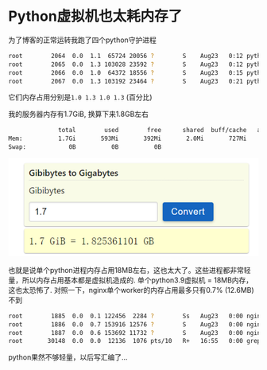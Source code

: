 # Python虚拟机也太耗内存了

为了博客的正常运转我跑了四个python守护进程

```bash
root        2064  0.0  1.1  65724 20056 ?        S    Aug23   0:12 python3 -u scripts/update_html.py
root        2065  0.0  1.3 103028 23592 ?        S    Aug23   0:12 python3 -u md/convert.py
root        2066  0.0  1.0  64372 18556 ?        S    Aug23   0:15 python3 -u scripts/doc_html.py
root        2067  0.0  1.3 103192 23464 ?        S    Aug23   0:21 python3 -u docs/md/convert_doc.py
```

它们内存占用分别是`1.0 1.3 1.0 1.3` (百分比)

我的服务器内存有1.7GiB, 换算下来1.8GB左右

```bash
              total        used        free      shared  buff/cache   available
Mem:          1.7Gi       593Mi       392Mi       2.0Mi       727Mi       971Mi
Swap:            0B          0B          0B
```

![](/images/Snipaste_2023-08-24_16-51-53.png)

也就是说单个python进程内存占用18MB左右，这也太大了。这些进程都非常轻量，所以内存占用基本都是虚拟机造成的. 单个python3.9虚拟机 = 18MB内存，这也太恐怖了. 对照一下，nginx单个worker的内存占用最多只有0.7% (12.6MB) 不到

```bash
root        1885  0.0  0.1 122456  2284 ?        Ss   Aug23   0:00 nginx: master process nginx
root        1886  0.0  0.7 153916 12576 ?        S    Aug23   0:00 nginx: worker process
root        1887  0.0  0.6 153692 11732 ?        S    Aug23   0:00 nginx: worker process
root       30148  0.0  0.0  12136  1076 pts/10   R+   16:55   0:00 grep --color=auto nginx
```

python果然不够轻量，以后写汇编了...
